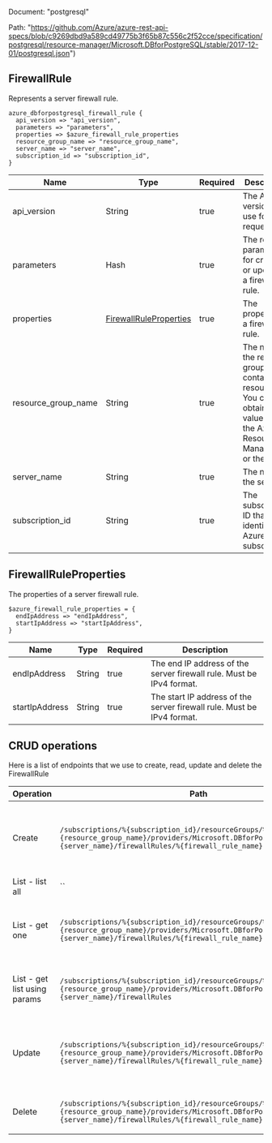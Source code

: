 Document: "postgresql"


Path: "https://github.com/Azure/azure-rest-api-specs/blob/c9269dbd9a589cd49775b3f65b87c556c2f52cce/specification/postgresql/resource-manager/Microsoft.DBforPostgreSQL/stable/2017-12-01/postgresql.json")

## FirewallRule

Represents a server firewall rule.

```puppet
azure_dbforpostgresql_firewall_rule {
  api_version => "api_version",
  parameters => "parameters",
  properties => $azure_firewall_rule_properties
  resource_group_name => "resource_group_name",
  server_name => "server_name",
  subscription_id => "subscription_id",
}
```

| Name        | Type           | Required       | Description       |
| ------------- | ------------- | ------------- | ------------- |
|api_version | String | true | The API version to use for the request. |
|parameters | Hash | true | The required parameters for creating or updating a firewall rule. |
|properties | [FirewallRuleProperties](#firewallruleproperties) | true | The properties of a firewall rule. |
|resource_group_name | String | true | The name of the resource group that contains the resource. You can obtain this value from the Azure Resource Manager API or the portal. |
|server_name | String | true | The name of the server. |
|subscription_id | String | true | The subscription ID that identifies an Azure subscription. |
        
## FirewallRuleProperties

The properties of a server firewall rule.

```puppet
$azure_firewall_rule_properties = {
  endIpAddress => "endIpAddress",
  startIpAddress => "startIpAddress",
}
```

| Name        | Type           | Required       | Description       |
| ------------- | ------------- | ------------- | ------------- |
|endIpAddress | String | true | The end IP address of the server firewall rule. Must be IPv4 format. |
|startIpAddress | String | true | The start IP address of the server firewall rule. Must be IPv4 format. |



## CRUD operations

Here is a list of endpoints that we use to create, read, update and delete the FirewallRule

| Operation | Path | Verb | Description | OperationID |
| ------------- | ------------- | ------------- | ------------- | ------------- |
|Create|`/subscriptions/%{subscription_id}/resourceGroups/%{resource_group_name}/providers/Microsoft.DBforPostgreSQL/servers/%{server_name}/firewallRules/%{firewall_rule_name}`|Put|Creates a new firewall rule or updates an existing firewall rule.|FirewallRules_CreateOrUpdate|
|List - list all|``||||
|List - get one|`/subscriptions/%{subscription_id}/resourceGroups/%{resource_group_name}/providers/Microsoft.DBforPostgreSQL/servers/%{server_name}/firewallRules/%{firewall_rule_name}`|Get|Gets information about a server firewall rule.|FirewallRules_Get|
|List - get list using params|`/subscriptions/%{subscription_id}/resourceGroups/%{resource_group_name}/providers/Microsoft.DBforPostgreSQL/servers/%{server_name}/firewallRules`|Get|List all the firewall rules in a given server.|FirewallRules_ListByServer|
|Update|`/subscriptions/%{subscription_id}/resourceGroups/%{resource_group_name}/providers/Microsoft.DBforPostgreSQL/servers/%{server_name}/firewallRules/%{firewall_rule_name}`|Put|Creates a new firewall rule or updates an existing firewall rule.|FirewallRules_CreateOrUpdate|
|Delete|`/subscriptions/%{subscription_id}/resourceGroups/%{resource_group_name}/providers/Microsoft.DBforPostgreSQL/servers/%{server_name}/firewallRules/%{firewall_rule_name}`|Delete|Deletes a server firewall rule.|FirewallRules_Delete|
